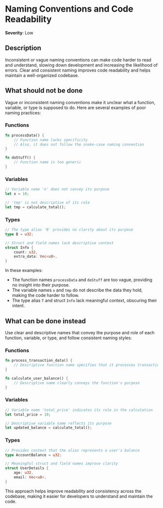 # Naming Conventions and Code Readability

**Severity**: Low

## Description

Inconsistent or vague naming conventions can make code harder to read and understand, slowing down development and
increasing the likelihood of errors. Clear and consistent naming improves code readability and helps maintain a
well-organized codebase.

## What should not be done

Vague or inconsistent naming conventions make it unclear what a function, variable, or type is supposed to do. Here are
several examples of poor naming practices:

### Functions

```rust
fn processData() {
    // Function name lacks specificity
    // Also, it does not follow the snake-case naming convention
}

fn doStuff() {
    // Function name is too generic
}
```

### Variables

```rust
// Variable name 'x' does not convey its purpose
let x = 10; 

// 'tmp' is not descriptive of its role
let tmp = calculate_total(); 
```

### Types

```rust
// The type alias 'B' provides no clarity about its purpose
type B = u32; 

// Struct and field names lack descriptive context
struct Info {
    count: u32,
    extra_data: Vec<u8>,
} 
```

In these examples:

- The function names `processData` and `doStuff` are too vague, providing no insight into their purpose.
- The variable names `x` and `tmp` do not describe the data they hold, making the code harder to follow.
- The type alias `T` and struct `Info` lack meaningful context, obscuring their intent.

## What can be done instead

Use clear and descriptive names that convey the purpose and role of each function, variable, or type, and follow
consistent naming styles:

### Functions

```rust
fn process_transaction_data() {
    // Descriptive function name specifies that it processes transaction data
}

fn calculate_user_balance() {
    // Descriptive name clearly conveys the function's purpose
}
```

### Variables

```rust
// Variable name 'total_price' indicates its role in the calculation
let total_price = 10; 

// Descriptive variable name reflects its purpose
let updated_balance = calculate_total(); 
```

### Types

```rust
// Provides context that the alias represents a user's balance
type AccountBalance = u32; 

// Meaningful struct and field names improve clarity
struct UserDetails {
    age: u32,
    email: Vec<u8>,
} 
```

This approach helps improve readability and consistency across the codebase, making it easier for developers to
understand and maintain the code.
